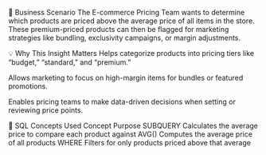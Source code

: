 🧠 Business Scenario
The E-commerce Pricing Team wants to determine which products are priced above the average price of all items in the store. These premium-priced products can then be flagged for marketing strategies like bundling, exclusivity campaigns, or margin adjustments.

💡 Why This Insight Matters
Helps categorize products into pricing tiers like “budget,” “standard,” and “premium.”

Allows marketing to focus on high-margin items for bundles or featured promotions.

Enables pricing teams to make data-driven decisions when setting or reviewing price points.

🧰 SQL Concepts Used
Concept	Purpose
SUBQUERY	Calculates the average price to compare each product against
AVG()	Computes the average price of all products
WHERE	Filters for only products priced above that average
